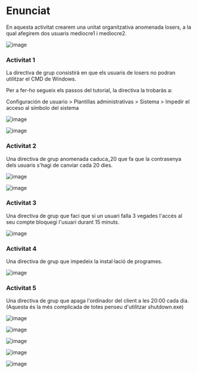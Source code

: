 # Enunciat

En aquesta activitat crearem una unitat organitzativa anomenada losers, a la qual afegirem dos usuaris mediocre1 i mediocre2.

![image](https://github.com/user-attachments/assets/b331ca95-4ce8-449a-9fe5-2fbf6888b406)

### Activitat 1

La directiva de grup consistirà en que els usuaris de losers no podran utilitzar el CMD de Windows.

Per a fer-ho segueix els passos del tutorial, la directiva la trobaràs a:

Configuración de usuario > Plantillas administrativas > Sistema > Impedir el acceso al símbolo del sistema

![image](https://github.com/user-attachments/assets/8b93c964-af68-4861-bdf0-cbeebb713e75)

![image](https://github.com/user-attachments/assets/2bde5e7f-0bdc-466d-af7e-cc3fadefcc5a)


### Activitat 2

Una directiva de grup anomenada caduca_20 que fa que la contrasenya dels usuaris s'hagi de canviar cada 20 dies.

![image](https://github.com/user-attachments/assets/03b99287-a7c3-48b7-898c-778d9793e22e)

![image](https://github.com/user-attachments/assets/39fd1f1b-4956-48a2-84cf-fbb34e0e9296)


### Activitat 3

Una directiva de grup que faci que si un usuari falla 3 vegades l'accés al seu compte bloquegi l'usuari durant 15 minuts.

![image](https://github.com/user-attachments/assets/329c80c1-0452-45a2-b97e-68dce8ce6fd6)



### Activitat 4

Una directiva de grup que impedeix la instal·lació de programes.

![image](https://github.com/user-attachments/assets/98fd9cdc-4354-4a70-9c19-0de505868bb3)


### Activitat 5

Una directiva de grup que apaga l'ordinador del client a les 20:00 cada dia. (Aquesta és la més complicada de totes penseu d'utilitzar shutdown.exe)

![image](https://github.com/user-attachments/assets/53fe56af-6385-414d-8885-08f24daf43dc)

![image](https://github.com/user-attachments/assets/b3d0bf03-3659-46fe-9888-0b357650952e)


![image](https://github.com/user-attachments/assets/4bd5f223-af3f-476d-ac30-c8a8212a29b5)

![image](https://github.com/user-attachments/assets/69cb146b-63c7-4d2d-80e0-53c759b045ef)

![image](https://github.com/user-attachments/assets/08c3585c-0c17-4e9d-849b-ee7958385cab)










